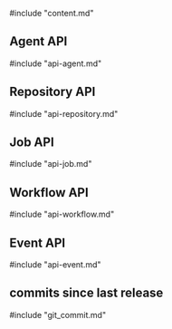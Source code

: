 #include "content.md"

## Agent API
#include "api-agent.md"

## Repository API
#include "api-repository.md"

## Job API
#include "api-job.md"

## Workflow API
#include "api-workflow.md"

## Event API
#include "api-event.md"

## commits since last release
#include "git_commit.md"